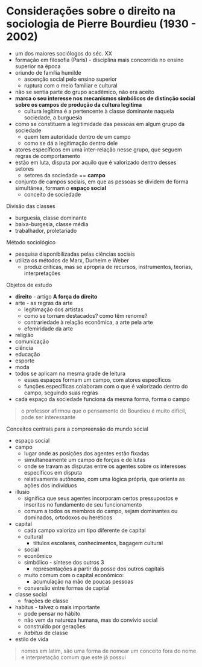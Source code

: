 # Considerações sobre o direito na sociologia de Pierre Bourdieu (1930 - 2002)
- um dos maiores sociólogos do séc. XX
- formação em filosofia (Paris) - disciplina mais concorrida no ensino superior na época
- oriundo de família humilde
  - ascenção social pelo ensino superior
  - ruptura com o meio familiar e cultural
- não se sentia parte do grupo acadêmico, não era aceito
- **marca o seu interesse nos mecanismos simbólicos de distinção social sobre os campos de produção da cultura legitima**
  - cultura legítima é a pertencente à classe dominante naquela sociedade, a burguesia
- como se constituem a legitimidade das pessoas em algum grupo da sociedade
  - quem tem autoridade dentro de um campo
  - como se dá a legitimação dentro dele
- atores específicos em uma inter-relação nesse grupo, que seguem regras de comportamento
- estão em luta, disputa por aquilo que é valorizado dentro desses setores
  - setores da sociedade == **campo**
- conjunto de campos sociais, em que as pessoas se dividem de forma simultânea, formam o **espaço social**
  - conceito de sociedade

Divisão das classes
- burguesia, classe dominante
- baixa-burgesia, classe média
- trabalhador, proletariado

Método sociológico
- pesquisa disponibilizadas pelas ciências sociais
- utiliza os métodos de Marx, Durheim e Weber
  - produz críticas, mas se apropria de recursos, instrumentos, teorias, interpretações

Objetos de estudo
- **direito** - artigo **A força do direito**
- arte - as regras da arte
  - legitimação dos artistas
  - como se tornam destacados? como têm renome?
  - contrariedade à relação econômica, a arte pela arte
  - efemiridade da arte
- religião
- comunicação
- ciência
- educação
- esporte
- moda
- todos se aplicam na mesma grade de leitura
  - esses espaços formam um campo, com atores específicos
  - funções específicas colaboram com o que é valorizado dentro do campo, seguindo suas regras
- cada espaço da sociedade funciona da mesma forma, forma o campo

> o professor afirmou que o pensamento de Bourdieu é muito difícil, pode ser interessante

Conceitos centrais para a compreensão do mundo social
- espaço social
- campo
  - lugar onde as posições dos agentes estão fixadas
  - simultaneamente um campo de forças e de lutas
  - onde se travam as disputas entre os agentes sobre os interesses específicos em disputa
  - relativamente autônomo, com uma lógica própria, que orienta as ações dos indivíduos
- illusio
  - significa que seus agentes incorporam certos pressupostos e inscritos no fundamento de seu funcionamento
  - comum a todos os membros do campo, sejam dominantes ou dominados, ortodoxos ou heréticos
- capital
  - cada campo valoriza um tipo diferente de capital
  - cultural
    - tíitulos escolares, conhecimentos, bagagem cultural
  - social
  - econômico
  - simbólico - síntese dos outros 3 
    - representações a partir da posse dos outros capitais
  - muito comum com o capital econômico:
    - acumulação na mão de poucas pessoas
  - conversão entre formas de capital
- classe social
  - frações de classe
- habitus - talvez o mais importante
  - pode pensar no hábito
  - não vem da natureza humana, mas do convívio social
  - construído por gerações
  - *habitus* de classe
- estilo de vida

> nomes em latim, são uma forma de nomear um conceito fora do nome e interpretação comum que este já possui